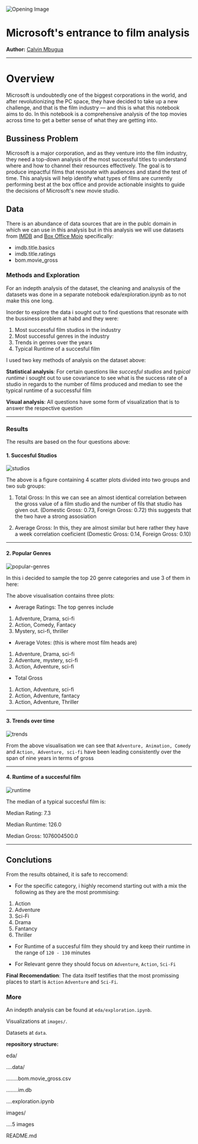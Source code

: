 ![Opening Image](images/director_shot.jpeg)

# Microsoft's entrance to film analysis

**Author:** [Calvin Mbugua](https://mbuguaaaaaa.xyz/mbuguaaaaaa-initial)
***

# Overview

Microsoft is undoubtedly one of the biggest corporations in the world, and after revolutionizing the PC space, they have decided to take up a new challenge, and that is the film industry — and this is what this notebook aims to do. In this notebook is a comprehensive analysis of the top movies across time to get a better sense of what they are getting into.


## Bussiness Problem

Microsoft is a major corporation, and as they venture into the film industry, they need a top-down analysis of the most successful titles to understand where and how to channel their resources effectively. The goal is to produce impactful films that resonate with audiences and stand the test of time. This analysis will help identify what types of films are currently performing best at the box office and provide actionable insights to guide the decisions of Microsoft's new movie studio.


## Data

There is an abundance of data sources that are in the publc domain in which we can use in this analysis but in this analysis we will use datasets from [IMDB](https://www.imdb.com/) and [Box Office Mojo](https://www.boxofficemojo.com/) specifically: 
- imdb.title.basics
- imdb.title.ratings
- bom.movie_gross

### Methods and Exploration

For an indepth analysis of the dataset, the cleaning and analsysis of the datasets was done in a separate notebook eda/exploration.ipynb as to not make this one long.

Inorder to explore the data i sought out to find questions that resonate with the bussiness problem at habd and they were:
1. Most successful film studios in the industry
2. Most successful genres in the industry
3. Trends in genres over the years
4. Typical Runtime of a succesful film


I used two key methods of analysis on the dataset above:

**Statistical analysis**: For certain questions like *succesful studios* and *typical runtime* i sought out to use covariance to see what is the success rate of a studio in regards to the number of films produced and median to see the typical runtime of a successful film

**Visual analysis**: All questions have some form of visualization that is to answer the respective question

---

### Results

The results are based on the four questions above:

#### 1. Succesful Studios

![studios](images/analysis-one.png)

The above is a figure containing 4 scatter plots divided into two groups and two sub groups:

1. Total Gross:
In this we can see an almost identical correlation between the gross value of a film studio and the number of fils that studio has given out. (Domestic Gross: 0.73, Foreign Gross: 0.72) this suggests that the two have a strong assosiation

2. Average Gross:
In this, they are almost similar but here rather they have a week correlation coeficient (Domestic Gross: 0.14, Foreign Gross: 0.10)

---

#### 2. Popular Genres

![popular-genres](images/analysis-two.png)

In this i decided to sample the top 20 genre categories and use 3 of them in here:

The above visualisation contains three plots:

- Average Ratings: The top genres include

1. Adventure, Drama, sci-fi
2. Action, Comedy, Fantacy
3. Mystery, sci-fi, thriller

- Average Votes: (this is where most film heads are)

1. Adventure, Drama, sci-fi
2. Adventure, mystery, sci-fi
3. Action, Adventure, sci-fi

- Total Gross

1. Action, Adventure, sci-fi
2. Action, Adventure, fantacy
3. Action, Adventure, Thriller

---

#### 3. Trends over time

![trends](images/analysis-three.png)

From the above visualisation we can see that `Adventure, Animation, Comedy` and `Action, Adventure, sci-fi` have been leading consistently over the span of nine years in terms of gross

---

#### 4. Runtime of a succesful film

![runtime](images/analysis-four.png)

The median of a typical succesful film is:

Median Rating: 7.3

Median Runtime: 126.0

Median Gross: 1076004500.0

---

## Conclutions

From the results obtained, it is safe to reccomend:

- For the specific category, i highly recomend starting out with a mix the following as they are the most prommising:

1. Action
2. Adventure
3. Sci-Fi
4. Drama
5. Fantancy
6. Thriller


- For Runtime of a succesful film they should try and keep their runtime in the range of `120 - 130` minutes

- For Relevant genre they should focus on `Adventure`, `Action`, `Sci-Fi`

**Final Recomendation**: The data itself testifies that the most promissing places to start is `Action` `Adventure` and `Sci-Fi`.

### More

An indepth analysis can be found at `eda/exploration.ipynb`.

Visualizations at `images/`.

Datasets at `data`.

**repository structure:**

eda/

....data/

........bom.movie_gross.csv

........im.db

....exploration.ipynb

images/

....5 images

README.md
